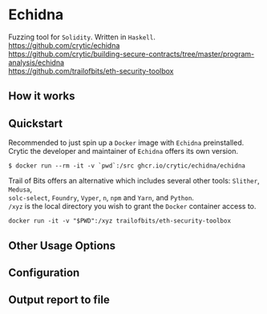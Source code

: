 # Echidna

Fuzzing tool for `Solidity`. Written in `Haskell`.  
https://github.com/crytic/echidna  
https://github.com/crytic/building-secure-contracts/tree/master/program-analysis/echidna  
https://github.com/trailofbits/eth-security-toolbox  

## How it works  

## Quickstart
Recommended to just spin up a `Docker` image with `Echidna` preinstalled.  
Crytic the developer and maintainer of `Echidna` offers its own version.  
```
$ docker run --rm -it -v `pwd`:/src ghcr.io/crytic/echidna/echidna
```

Trail of Bits offers an alternative which includes several other tools: `Slither`, `Medusa`,  
`solc-select`, `Foundry`, `Vyper`, `n`, `npm` and `Yarn`, and `Python`.  
`/xyz` is the local directory you wish to grant the `Docker` container access to.  

```
docker run -it -v "$PWD":/xyz trailofbits/eth-security-toolbox
```

## Other Usage Options

## Configuration

## Output report to file
